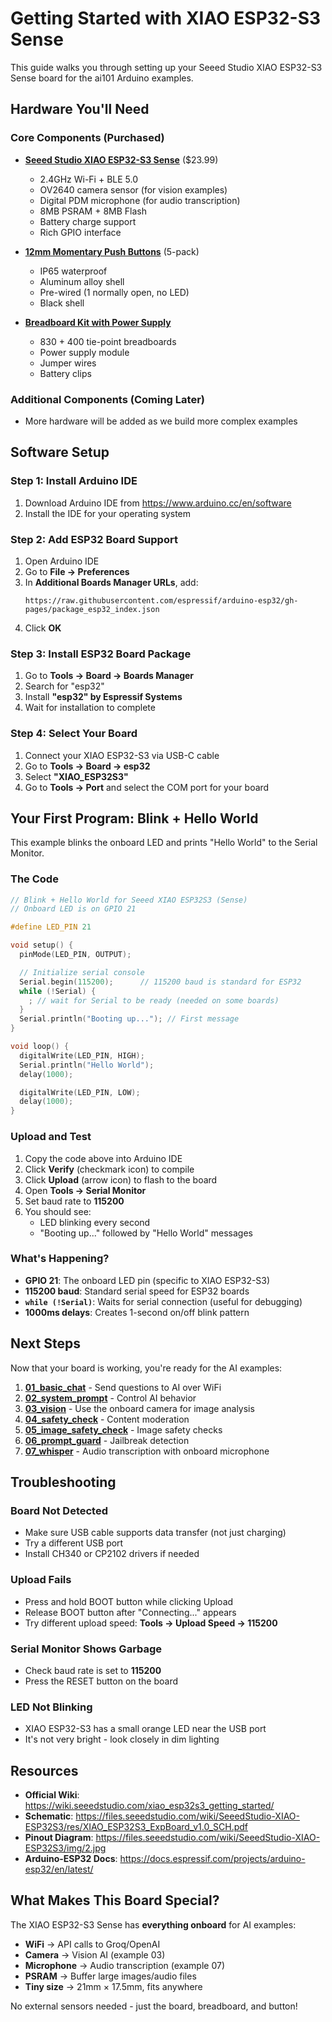 # Getting Started with XIAO ESP32-S3 Sense

This guide walks you through setting up your Seeed Studio XIAO ESP32-S3 Sense board for the ai101 Arduino examples.

## Hardware You'll Need

### Core Components (Purchased)
- **[Seeed Studio XIAO ESP32-S3 Sense](https://www.amazon.com/dp/B0C69FFVHH)** ($23.99)
  - 2.4GHz Wi-Fi + BLE 5.0
  - OV2640 camera sensor (for vision examples)
  - Digital PDM microphone (for audio transcription)
  - 8MB PSRAM + 8MB Flash
  - Battery charge support
  - Rich GPIO interface

- **[12mm Momentary Push Buttons](https://www.amazon.com/dp/B09BKXT1J1)** (5-pack)
  - IP65 waterproof
  - Aluminum alloy shell
  - Pre-wired (1 normally open, no LED)
  - Black shell

- **[Breadboard Kit with Power Supply](https://www.amazon.com/dp/B09TX9CMG1)**
  - 830 + 400 tie-point breadboards
  - Power supply module
  - Jumper wires
  - Battery clips

### Additional Components (Coming Later)
- More hardware will be added as we build more complex examples

## Software Setup

### Step 1: Install Arduino IDE
1. Download Arduino IDE from https://www.arduino.cc/en/software
2. Install the IDE for your operating system

### Step 2: Add ESP32 Board Support
1. Open Arduino IDE
2. Go to **File → Preferences**
3. In **Additional Boards Manager URLs**, add:
   ```
   https://raw.githubusercontent.com/espressif/arduino-esp32/gh-pages/package_esp32_index.json
   ```
4. Click **OK**

### Step 3: Install ESP32 Board Package
1. Go to **Tools → Board → Boards Manager**
2. Search for "esp32"
3. Install **"esp32" by Espressif Systems**
4. Wait for installation to complete

### Step 4: Select Your Board
1. Connect your XIAO ESP32-S3 via USB-C cable
2. Go to **Tools → Board → esp32**
3. Select **"XIAO_ESP32S3"**
4. Go to **Tools → Port** and select the COM port for your board

## Your First Program: Blink + Hello World

This example blinks the onboard LED and prints "Hello World" to the Serial Monitor.

### The Code

```cpp
// Blink + Hello World for Seeed XIAO ESP32S3 (Sense)
// Onboard LED is on GPIO 21

#define LED_PIN 21

void setup() {
  pinMode(LED_PIN, OUTPUT);

  // Initialize serial console
  Serial.begin(115200);      // 115200 baud is standard for ESP32
  while (!Serial) {
    ; // wait for Serial to be ready (needed on some boards)
  }
  Serial.println("Booting up..."); // First message
}

void loop() {
  digitalWrite(LED_PIN, HIGH);
  Serial.println("Hello World");
  delay(1000);

  digitalWrite(LED_PIN, LOW);
  delay(1000);
}
```

### Upload and Test

1. Copy the code above into Arduino IDE
2. Click **Verify** (checkmark icon) to compile
3. Click **Upload** (arrow icon) to flash to the board
4. Open **Tools → Serial Monitor**
5. Set baud rate to **115200**
6. You should see:
   - LED blinking every second
   - "Booting up..." followed by "Hello World" messages

### What's Happening?

- **GPIO 21**: The onboard LED pin (specific to XIAO ESP32-S3)
- **115200 baud**: Standard serial speed for ESP32 boards
- **`while (!Serial)`**: Waits for serial connection (useful for debugging)
- **1000ms delays**: Creates 1-second on/off blink pattern

## Next Steps

Now that your board is working, you're ready for the AI examples:

1. **[01_basic_chat](01_basic_chat/)** - Send questions to AI over WiFi
2. **[02_system_prompt](02_system_prompt/)** - Control AI behavior
3. **[03_vision](03_vision/)** - Use the onboard camera for image analysis
4. **[04_safety_check](04_safety_check/)** - Content moderation
5. **[05_image_safety_check](05_image_safety_check/)** - Image safety checks
6. **[06_prompt_guard](06_prompt_guard/)** - Jailbreak detection
7. **[07_whisper](07_whisper/)** - Audio transcription with onboard microphone

## Troubleshooting

### Board Not Detected
- Make sure USB cable supports data transfer (not just charging)
- Try a different USB port
- Install CH340 or CP2102 drivers if needed

### Upload Fails
- Press and hold BOOT button while clicking Upload
- Release BOOT button after "Connecting..." appears
- Try different upload speed: **Tools → Upload Speed → 115200**

### Serial Monitor Shows Garbage
- Check baud rate is set to **115200**
- Press the RESET button on the board

### LED Not Blinking
- XIAO ESP32-S3 has a small orange LED near the USB port
- It's not very bright - look closely in dim lighting

## Resources

- **Official Wiki**: https://wiki.seeedstudio.com/xiao_esp32s3_getting_started/
- **Schematic**: https://files.seeedstudio.com/wiki/SeeedStudio-XIAO-ESP32S3/res/XIAO_ESP32S3_ExpBoard_v1.0_SCH.pdf
- **Pinout Diagram**: https://files.seeedstudio.com/wiki/SeeedStudio-XIAO-ESP32S3/img/2.jpg
- **Arduino-ESP32 Docs**: https://docs.espressif.com/projects/arduino-esp32/en/latest/

## What Makes This Board Special?

The XIAO ESP32-S3 Sense has **everything onboard** for AI examples:
- **WiFi** → API calls to Groq/OpenAI
- **Camera** → Vision AI (example 03)
- **Microphone** → Audio transcription (example 07)
- **PSRAM** → Buffer large images/audio files
- **Tiny size** → 21mm × 17.5mm, fits anywhere

No external sensors needed - just the board, breadboard, and button!
